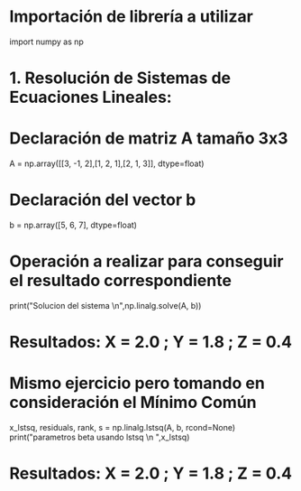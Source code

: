 # Importación de librería a utilizar
import numpy as np

# 1. Resolución de Sistemas de Ecuaciones Lineales:
# Declaración de matriz A tamaño 3x3
A = np.array([[3, -1, 2],[1, 2, 1],[2, 1, 3]], dtype=float)

# Declaración del vector b
b = np.array([5, 6, 7], dtype=float)

# Operación a realizar para conseguir el resultado correspondiente
print("Solucion del sistema \n",np.linalg.solve(A, b))

# Resultados: X = 2.0 ; Y = 1.8 ; Z = 0.4

# Mismo ejercicio pero tomando en consideración el Mínimo Común
x_lstsq, residuals, rank, s = np.linalg.lstsq(A, b, rcond=None)
print("parametros beta usando lstsq \n ",x_lstsq)

# Resultados: X = 2.0 ; Y = 1.8 ; Z = 0.4

